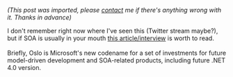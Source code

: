 *(This post was imported, please [contact](/#/contact) me if there's anything wrong with it. Thanks in advance)*

I don't remember right now where I've seen this (Twitter stream maybe?), but if SOA is usually in your mouth <a href="http://redmondmag.com/reports/article.asp?EditorialsID=600">this article/interview</a> is worth to read.<br /><br />Briefly, Oslo is Microsoft's new codename for a set of investments for future model-driven development and SOA-related products, including future .NET 4.0 version.